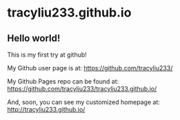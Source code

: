 tracyliu233.github.io
====================

## Hello world!

This is my first try at github!

My Github user page is at: 
https://github.com/tracyliu233/

My Github Pages repo can be found at:  
https://github.com/tracyliu233/tracyliu233.github.io/

And, soon, you can see my customized homepage at:
http://tracyliu233.github.io/

